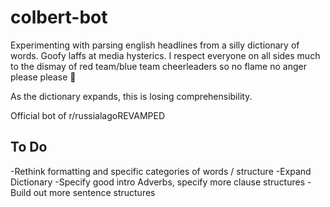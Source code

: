 # colbert-bot

Experimenting with parsing english headlines from a silly dictionary of words. Goofy laffs at media hysterics. I respect everyone on all sides much to the dismay of red team/blue team cheerleaders so no flame no anger please please 🙏

As the dictionary expands, this is losing comprehensibility. 

Official bot of r/russialagoREVAMPED

## To Do


-Rethink formatting and specific categories of words / structure
-Expand Dictionary
-Specify good intro Adverbs, specify more clause structures
-Build out more sentence structures
